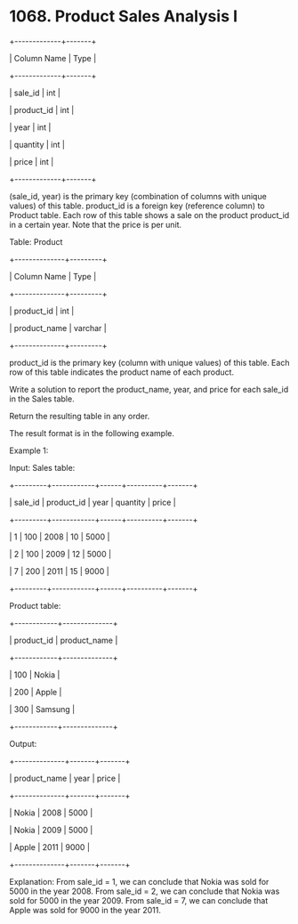 # 1068. Product Sales Analysis I

+-------------+-------+

| Column Name | Type |

+-------------+-------+

| sale_id | int |

| product_id | int |

| year | int |

| quantity | int |

| price | int |

+-------------+-------+

(sale_id, year) is the primary key (combination of columns with unique values) of this table.
product_id is a foreign key (reference column) to Product table.
Each row of this table shows a sale on the product product_id in a certain year.
Note that the price is per unit.

Table: Product

+--------------+---------+

| Column Name | Type |

+--------------+---------+

| product_id | int |

| product_name | varchar |

+--------------+---------+

product_id is the primary key (column with unique values) of this table.
Each row of this table indicates the product name of each product.

Write a solution to report the product_name, year, and price for each sale_id in the Sales table.

Return the resulting table in any order.

The result format is in the following example.

Example 1:

Input:
Sales table:

+---------+------------+------+----------+-------+

| sale_id | product_id | year | quantity | price |

+---------+------------+------+----------+-------+

| 1 | 100 | 2008 | 10 | 5000 |

| 2 | 100 | 2009 | 12 | 5000 |

| 7 | 200 | 2011 | 15 | 9000 |

+---------+------------+------+----------+-------+

Product table:

+------------+--------------+

| product_id | product_name |

+------------+--------------+

| 100 | Nokia |

| 200 | Apple |

| 300 | Samsung |

+------------+--------------+

Output:

+--------------+-------+-------+

| product_name | year | price |

+--------------+-------+-------+

| Nokia | 2008 | 5000 |

| Nokia | 2009 | 5000 |

| Apple | 2011 | 9000 |

+--------------+-------+-------+

Explanation:
From sale_id = 1, we can conclude that Nokia was sold for 5000 in the year 2008.
From sale_id = 2, we can conclude that Nokia was sold for 5000 in the year 2009.
From sale_id = 7, we can conclude that Apple was sold for 9000 in the year 2011.
